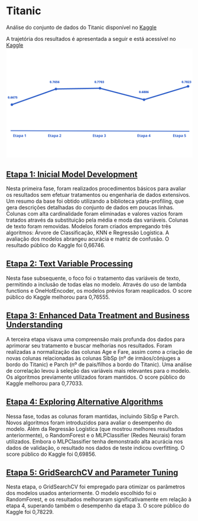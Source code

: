 # Titanic
Análise do conjunto de dados do Titanic disponível no [Kaggle](https://www.kaggle.com/competitions/titanic)

A trajetória dos resultados é apresentada a seguir e está acessível no [Kaggle](https://www.kaggle.com/raquelcunha)
<img src='https://github.com/Raqueljkl1/Titanic/blob/main/img/Line%20Graph%20-%20Blank%20Presentation%20(5).png'>


## **[Etapa 1: Inicial Model Development](https://github.com/Raqueljkl1/Titanic/blob/main/An%C3%A1lise_do_Titanic_Parte_1.ipynb)**

Nesta primeira fase, foram realizados procedimentos básicos para avaliar os resultados sem efetuar tratamentos ou engenharia de dados extensivos. Um resumo da base foi obtido utilizando a biblioteca ydata-profiling, que gera descrições detalhadas do conjunto de dados em poucas linhas. Colunas com alta cardinalidade foram eliminadas e valores vazios foram tratados através da substituição pela média e moda das variáveis. Colunas de texto foram removidas. Modelos foram criados empregando três algoritmos: Árvore de Classificação, KNN e Regressão Logística. A avaliação dos modelos abrangeu acurácia e matriz de confusão. O resultado público do Kaggle foi 0,66746.

## **[Etapa 2: Text Variable Processing](https://github.com/Raqueljkl1/Titanic/blob/main/Analise_do_Titanic_Parte_2.ipynb)**

Nesta fase subsequente, o foco foi o tratamento das variáveis de texto, permitindo a inclusão de todas elas no modelo. Através do uso de lambda functions e OneHotEncoder, os modelos prévios foram reaplicados. O score público do Kaggle melhorou para 0,76555.

## **[Etapa 3: Enhanced Data Treatment and Business Understanding](https://github.com/Raqueljkl1/Titanic/blob/main/An%C3%A1lise_do_Titanic_Parte_3.ipynb)**

A terceira etapa visava uma compreensão mais profunda dos dados para aprimorar seu tratamento e buscar melhorias nos resultados. Foram realizadas a normalização das colunas Age e Fare, assim como a criação de novas colunas relacionadas às colunas SibSp (nº de irmãos/cônjuges a bordo do Titanic) e Parch (nº de pais/filhos a bordo do Titanic). Uma análise de correlação levou à seleção das variáveis mais relevantes para o modelo. Os algoritmos previamente utilizados foram mantidos. O score público do Kaggle melhorou para 0,77033.

## **[Etapa 4: Exploring Alternative Algorithms]()**

Nessa fase, todas as colunas foram mantidas, incluindo SibSp e Parch. Novos algoritmos foram introduzidos para avaliar o desempenho do modelo. Além da Regressão Logística (que mostrou melhores resultados anteriormente), o RandomForest e o MLPClassifier (Redes Neurais) foram utilizados. Embora o MLPClassifier tenha demonstrado alta acurácia nos dados de validação, o resultado nos dados de teste indicou overfitting. O score público do Kaggle foi 0,69856.

## **[Etapa 5: GridSearchCV and Parameter Tuning]()**

Nesta etapa, o GridSearchCV foi empregado para otimizar os parâmetros dos modelos usados anteriormente. O modelo escolhido foi o RandomForest, e os resultados melhoraram significativamente em relação à etapa 4, superando também o desempenho da etapa 3. O score público do Kaggle foi 0,78229.
